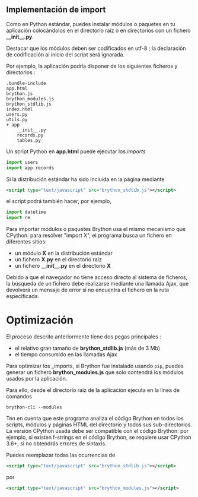 Implementación de import
------------------------

Como en Python estándar, puedes instalar módulos o paquetes en tu
aplicación colocándolos en el directorio raíz o en directorios con un
fichero __\_\_init\_\_.py__.

Destacar que los módulos deben ser codificados en utf-8 ; la declaración de codificación al inicio
del script será ignarada.

Por ejemplo, la aplicación podría disponer de los siguientes ficheros y
directorios :

    .bundle-include
    app.html
    brython.js
    brython_modules.js
    brython_stdlib.js
    index.html
    users.py
    utils.py
    + app
        __init__.py
        records.py
        tables.py

Un script Python en __app.html__ puede ejecutar los _imports_

```python
import users
import app.records
```

Si la distribución estándar ha sido incluida en la página mediante

```xml
<script type="text/javascript" src="brython_stdlib.js"></script>
```

el script podrá también hacer, por ejemplo,

```python
import datetime
import re
```

Para importar módulos o paquetes Brython usa el mismo mecanismo que CPython:
para resolver "import X", el programa busca un fichero en diferentes sitios:

- un módulo __X__ en la distribución estándar
- un fichero __X.py__ en el directorio raíz
- un fichero __\_\_init\_\_.py__ en el directorio __X__

Debido a que el navegador no tiene acceso directo al sistema de ficheros,
la búsqueda de un fichero debe realizarse mediante una llamada Ajax,
que devolverá un mensaje de error si no encuentra el fichero en la ruta especificada.

Optimización
============

El proceso descrito anteriormente tiene dos pegas principales :

- el relativo gran tamaño de __brython_stdlib.js__ (más de 3 Mb)
- el tiempo consumido en las llamadas Ajax

Para optimizar los _imports, si Brython fue instalado usando `pip`, puedes generar
un fichero __brython_modules.js__ que solo contendrá los módulos usados por la
aplicación.

Para ello, desde el directorio raíz de la aplicación ejecuta en la línea de comandos

```console
brython-cli --modules
```

Ten en cuenta que este programa analiza el código Brython en todos los scripts, módulos
y páginas HTML del directorio y todos sus sub-directorios. La versión CPython
usada debe ser compatible con el código Brython: por ejemplo, si existen
f-strings en el código Brython, se requiere usar CPython 3.6+, si no obtendrás
errores de sintaxis.

Puedes reemplazar todas las ocurrencias de
```xml
<script type="text/javascript" src="brython_stdlib.js"></script>
```
por
```xml
<script type="text/javascript" src="brython_modules.js"></script>
```
